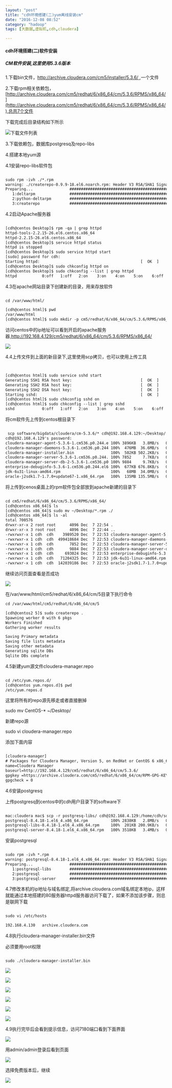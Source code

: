 ```yaml
---
layout: "post"
title: "cdh环境搭建(二)yum离线安装cm"
date: "2016-12-08 08:52"
category: "hadoop"
tags: [大数据,虚拟机,cdh,cloudera]

---
```




#### cdh环境搭建(二)软件安装		

##### CM软件安装,这里使用5.3.6版本 			

1.下载bin文件，[http://archive.cloudera.com/cm5/installer/5.3.6/ ](http://archive.cloudera.com/cm5/installer/5.3.6/),一个文件 		

2.下载rpm相关依赖包，[http://archive.cloudera.com/cm5/redhat/6/x86_64/cm/5.3.6/RPMS/x86_64/](http://archive.cloudera.com/cm5/redhat/6/x86_64/cm/5.3.6/RPMS/x86_64/),总共7个文件 		  	

下载完成后目录结构如下所示  		

![下载文件列表](../assets/2016/12/2016-12-07_21-47-42.png)	

3.下载依赖包，数据库postgresq及repo-libs				

4.搭建本地yum源 			

4.1安装repo-libs软件包 		

```xml

sudo rpm -ivh ./*.rpm
warning: ./createrepo-0.9.9-18.el6.noarch.rpm: Header V3 RSA/SHA1 Signature, key ID c105b9de: NOKEY
Preparing...                ########################################### [100%]
   1:deltarpm               ########################################### [ 33%]
   2:python-deltarpm        ########################################### [ 67%]
   3:createrepo             ########################################### [100%]


```

4.2启动Apache服务器  		

```xml

[cdh@centos Desktop]$ rpm -qa | grep httpd
httpd-tools-2.2.15-26.el6.centos.x86_64
httpd-2.2.15-26.el6.centos.x86_64
[cdh@centos Desktop]$ service httpd status
httpd is stopped
[cdh@centos Desktop]$ sudo service httpd start
[sudo] password for cdh: 
Starting httpd:                                            [  OK  ]
[cdh@centos Desktop]$ sudo chkconfig httpd on
[cdh@centos Desktop]$ sudo chkconfig --list | grep httpd
httpd          	0:off	1:off	2:on	3:on	4:on	5:on	6:off

```

4.3在apache网站目录下创建新的目录，用来存放软件  		

```xml

cd /var/www/html/

[cdh@centos html]$ pwd
/var/www/html
[cdh@centos html]$ sudo mkdir -p cm5/redhat/6/x86_64/cm/5.3.6/RPMS/x86_64/


```

访问centos中的ip地址可以看到开启的apache服务器,http://192.168.4.129/cm5/redhat/6/x86_64/cm/5.3.6/RPMS/x86_64/		  		

![](../assets/2016/12/2016-12-07_22-46-38.png)


4.4上传文件到上面的新目录下,这里使用scp拷贝，也可以使用上传工具  	

```xml


[cdh@centos html]$ sudo service sshd start
Generating SSH1 RSA host key:                              [  OK  ]
Generating SSH2 RSA host key:                              [  OK  ]
Generating SSH2 DSA host key:                              [  OK  ]
Starting sshd:                                             [  OK  ]
[cdh@centos html]$ sudo chkconfig sshd on
[cdh@centos html]$ sudo chkconfig --list | grep sshd
sshd           	0:off	1:off	2:on	3:on	4:on	5:on	6:off


```  	

将cm软件先上传到centos根目录下  	

```xml

 scp software/bigdata/cloudera/cm-5.3.6/* cdh@192.168.4.129:~/Desktop/
cdh@192.168.4.129's password: 
cloudera-manager-agent-5.3.6-1.cm536.p0.244.e 100% 3896KB   3.8MB/s   00:00    
cloudera-manager-daemons-5.3.6-1.cm536.p0.244 100%  476MB  36.6MB/s   00:13    
cloudera-manager-installer.bin                100%  502KB 502.2KB/s   00:00    
cloudera-manager-server-5.3.6-1.cm536.p0.244. 100% 7852     7.7KB/s   00:00    
cloudera-manager-server-db-2-5.3.6-1.cm536.p0 100% 9884     9.7KB/s   00:00    
enterprise-debuginfo-5.3.6-1.cm536.p0.244.el6 100%  677KB 676.8KB/s   00:00    
jdk-6u31-linux-amd64.rpm                      100%   68MB  34.0MB/s   00:02    
oracle-j2sdk1.7-1.7.0+update67-1.x86_64.rpm   100%  135MB 135.5MB/s   00:01  

```

将上传到cenos桌面上的rpm软件包全部放到apache新建的目录下   	

```xml

cd cm5/redhat/6/x86_64/cm/5.3.6/RPMS/x86_64/
[cdh@centos x86_64]$ ls
[cdh@centos x86_64]$ sudo mv ~/Desktop/*.rpm ./
[cdh@centos x86_64]$ ls -al
total 700576
drwxr-xr-x 2 root root      4096 Dec  7 22:54 .
drwxr-xr-x 3 root root      4096 Dec  7 22:44 ..
-rwxrwxr-x 1 cdh  cdh    3989520 Dec  7 22:53 cloudera-manager-agent-5.3.6-1.cm536.p0.244.el6.x86_64.rpm
-rwxrwxr-x 1 cdh  cdh  499418684 Dec  7 22:53 cloudera-manager-daemons-5.3.6-1.cm536.p0.244.el6.x86_64.rpm
-rwxrwxr-x 1 cdh  cdh       7852 Dec  7 22:53 cloudera-manager-server-5.3.6-1.cm536.p0.244.el6.x86_64.rpm
-rwxrwxr-x 1 cdh  cdh       9884 Dec  7 22:53 cloudera-manager-server-db-2-5.3.6-1.cm536.p0.244.el6.x86_64.rpm
-rwxrwxr-x 1 cdh  cdh     693024 Dec  7 22:53 enterprise-debuginfo-5.3.6-1.cm536.p0.244.el6.x86_64.rpm
-rwxrwxr-x 1 cdh  cdh   71204325 Dec  7 22:53 jdk-6u31-linux-amd64.rpm
-rwxrwxr-x 1 cdh  cdh  142039186 Dec  7 22:53 oracle-j2sdk1.7-1.7.0+update67-1.x86_64.rpm


```


继续访问页面查看是否成功   	


![](../assets/2016/12/2016-12-07_22-56-04.png)

在/var/www/html/cm5/redhat/6/x86_64/cm/5目录下执行命令 	  		

```xml
cd /var/www/html/cm5/redhat/6/x86_64/cm/5

[cdh@centos2 5]$ sudo createrepo .
Spawning worker 0 with 6 pkgs
Workers Finished
Gathering worker results

Saving Primary metadata
Saving file lists metadata
Saving other metadata
Generating sqlite DBs
Sqlite DBs complete

```


4.5新建yum源文件cloudera-manager.repo     	


```xml

cd /etc/yum.repos.d/
[cdh@centos yum.repos.d]$ pwd
/etc/yum.repos.d   		


```

这里将所有的repo源先移走或者直接删掉  	

sudo mv CentOS-* ~/Desktop/

新建repo源	

sudo vi cloudera-manager.repo

添加下面内容 		


```xml

[cloudera-manager]
# Packages for Cloudera Manager, Version 5, on RedHat or CentOS 6 x86_64                  
name=Cloudera Manager
baseurl=http://192.168.4.129/cm5/redhat/6/x86_64/cm/5.3.6/
gpgkey =https://archive.cloudera.com/cm5/redhat/6/x86_64/cm/RPM-GPG-KEY-cloudera    
gpgcheck = 0          

```

4.6安装postgresq  		

上传postgresq到centos中的cdh用户目录下的software下  		

```xml

mac:cloudera mac$ scp -r postgresq-libs/ cdh@192.168.4.129:/home/cdh/software
postgresql-8.4.18-1.el6_4.x86_64.rpm          100% 2838KB   2.8MB/s   00:00    
postgresql-libs-8.4.18-1.el6_4.x86_64.rpm     100%  201KB 200.9KB/s   00:00    
postgresql-server-8.4.18-1.el6_4.x86_64.rpm   100% 3518KB   3.4MB/s   00:00  

```

安装postgresql		

```xml

sudo rpm -ivh *.rpm
warning: postgresql-8.4.18-1.el6_4.x86_64.rpm: Header V3 RSA/SHA1 Signature, key ID c105b9de: NOKEY
Preparing...                ########################################### [100%]
   1:postgresql-libs        ########################################### [ 33%]
   2:postgresql             ########################################### [ 67%]
   3:postgresql-server      ########################################### [100%]

```		

4.7修改本机的ip地址与域名绑定,将archive.cloudera.com域名绑定本地ip，这样就能通过本地搭建的80服务器httpd服务器访问下载了，如果不添加该步骤，则总是联网下载			


```xml

sudo vi /etc/hosts

192.168.4.130   archive.cloudera.com


```


4.8执行cloudera-manager-installer.bin文件  	

必须要用root权限  	


```xml

sudo ./cloudera-manager-installer.bin

```

![](../assets/2016/12/2016-12-08_19-55-41_01.png)

![](../assets/2016/12/2016-12-08_19-56-35.png)

![](../assets/2016/12/2016-12-08_19-57-09.png)

![](../assets/2016/12/2016-12-08_19-57-40.png)

![](../assets/2016/12/2016-12-08_19-58-20.png)

![](../assets/2016/12/2016-12-08_21-10-48.png)


4.9执行完毕后会看到提示信息，访问7180端口看到下面界面  	

![](../assets/2016/12/2016-12-18_17-28-01.png)

用admin/admin登录后看到页面 	

![](../assets/2016/12/2016-12-18_17-28-55.png)

选择免费版本后，继续 		

![](../assets/2016/12/2016-12-18_17-29-57.png)


